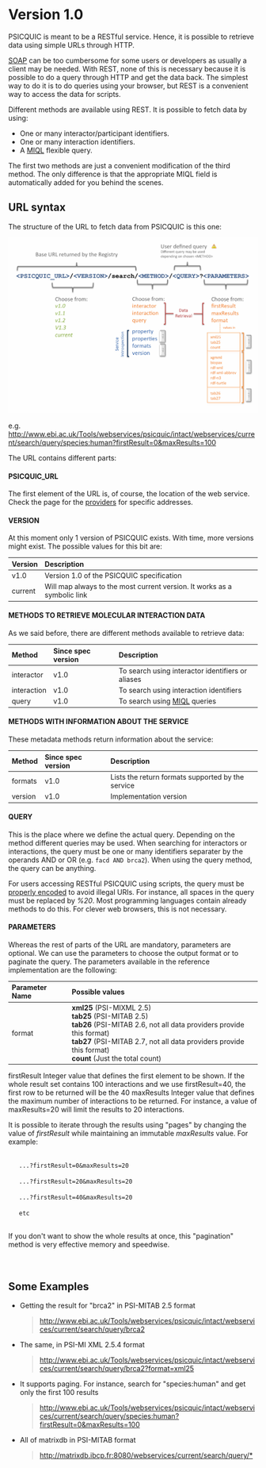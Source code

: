 # Version 1.0 #

PSICQUIC is meant to be a RESTful service. Hence, it is possible to retrieve data using simple URLs through HTTP.

[SOAP](PsicquicSpec_1_0_Soap.md) can be too cumbersome for some users or developers as usually a client may be needed. With REST, none of this is necessary because it is possible to do a query through HTTP and get the data back. The simplest way to do it is to do queries using your browser, but REST is a convenient way to access the data for scripts.

Different methods are available using REST. It is possible to fetch data by using:

  * One or many interactor/participant identifiers.
  * One or many interaction identifiers.
  * A [MIQL](MiqlDefinition.md) flexible query.

The first two methods are just a convenient modification of the third method. The only difference is that the appropriate MIQL field is automatically added for you behind the scenes.

## URL syntax ##

The structure of the URL to fetch data from PSICQUIC is this one:

![image_rest_url](/images/PSICQUIC_REST_URL_v1.3.png)

e.g. http://www.ebi.ac.uk/Tools/webservices/psicquic/intact/webservices/current/search/query/species:human?firstResult=0&maxResults=100

The URL contains different parts:

#### PSICQUIC\_URL ####

The first element of the URL is, of course, the location of the web service. Check the page for the [providers](PsicquicServiceProviders.md) for specific addresses.

#### VERSION ####

At this moment only 1 version of PSICQUIC exists. With time, more versions might exist. The possible values for this bit are:

| **Version** | **Description** |
|:------------|:----------------|
| v1.0 | Version 1.0 of the PSICQUIC specification |
| current | Will map always to the most current version. It works as a symbolic link |

#### METHODS TO RETRIEVE MOLECULAR INTERACTION DATA ####

As we said before, there are different methods available to retrieve data:

| **Method** | **Since spec version** | **Description** |
|:-----------|:-----------------------|:----------------|
| interactor | v1.0 | To search using interactor identifiers or aliases |
| interaction | v1.0 | To search using interaction identifiers |
| query | v1.0 | To search using [MIQL](MiqlDefinition.md) queries |


#### METHODS WITH INFORMATION ABOUT THE SERVICE ####

These metadata methods return information about the service:

| **Method** | **Since spec version** | **Description** |
|:-----------|:-----------------------|:----------------|
| formats | v1.0 | Lists the return formats supported by the service |
| version | v1.0 | Implementation version |

#### QUERY ####

This is the place where we define the actual query. Depending on the method different queries may be used. When searching for interactors or interactions, the query must be one or many identifiers separater by the operands AND or OR (e.g. `facd AND brca2`).
When using the query method, the query can be anything.

For users accessing RESTful PSICQUIC using scripts, the query must be [properly encoded](http://en.wikipedia.org/wiki/Percent-encoding) to avoid illegal URIs. For instance, all spaces in the query must be replaced by _%20_. Most programming languages contain already methods to do this. For clever web browsers, this is not necessary.

#### PARAMETERS ####

Whereas the rest of parts of the URL are mandatory, parameters are optional. We can use the parameters to choose the output format or to paginate the query. The parameters available in the reference implementation are the following:

| **Parameter Name** | **Possible values** |
|:-------------------|:--------------------|
| format           | **xml25** (PSI-MIXML 2.5)<br> <b>tab25</b> (PSI-MITAB 2.5) <br> <b>tab26</b> (PSI-MITAB 2.6, not all data providers provide this format) <br> <b>tab27</b> (PSI-MITAB 2.7, not all data providers provide this format)<br><b>count</b> (Just the total count) <br>
<tr><td> firstResult </td><td> Integer value that defines the first element to be shown. If the whole result set contains 100 interactions and we use firstResult=40, the first row to be returned will be the 40 </td></tr>
<tr><td> maxResults </td><td> Integer value that defines the maximum number of interactions to be returned. For instance, a value of maxResults=20 will limit the results to 20 interactions. </td></tr></tbody></table>

It is possible to iterate through the results using "pages" by changing the value of <i>firstResult</i> while maintaining an immutable <i>maxResults</i> value. For example:<br>
<br>
<pre><code>   ...?firstResult=0&amp;maxResults=20<br>
   ...?firstResult=20&amp;maxResults=20<br>
   ...?firstResult=40&amp;maxResults=20<br>
   etc<br>
</code></pre>

If you don't want to show the whole results at once, this "pagination" method is very effective memory and speedwise.<br>
<br>
<br>
<h2>Some Examples</h2>

<ul><li>Getting the result for "brca2" in PSI-MITAB 2.5 format<br>
<blockquote><a href='http://www.ebi.ac.uk/Tools/webservices/psicquic/intact/webservices/current/search/query/brca2'>http://www.ebi.ac.uk/Tools/webservices/psicquic/intact/webservices/current/search/query/brca2</a></blockquote></li></ul>

<ul><li>The same, in PSI-MI XML 2.5.4 format<br>
<blockquote><a href='http://www.ebi.ac.uk/Tools/webservices/psicquic/intact/webservices/current/search/query/brca2?format=xml25'>http://www.ebi.ac.uk/Tools/webservices/psicquic/intact/webservices/current/search/query/brca2?format=xml25</a></blockquote></li></ul>

<ul><li>It supports paging. For instance, search for "species:human" and get only the first 100 results<br>
<blockquote><a href='http://www.ebi.ac.uk/Tools/webservices/psicquic/intact/webservices/current/search/query/species:human?firstResult=0&maxResults=100'>http://www.ebi.ac.uk/Tools/webservices/psicquic/intact/webservices/current/search/query/species:human?firstResult=0&amp;maxResults=100</a></blockquote></li></ul>

<ul><li>All of matrixdb in PSI-MITAB format<br>
<blockquote><a href='http://matrixdb.ibcp.fr:8080/webservices/current/search/query/*'>http://matrixdb.ibcp.fr:8080/webservices/current/search/query/*</a>